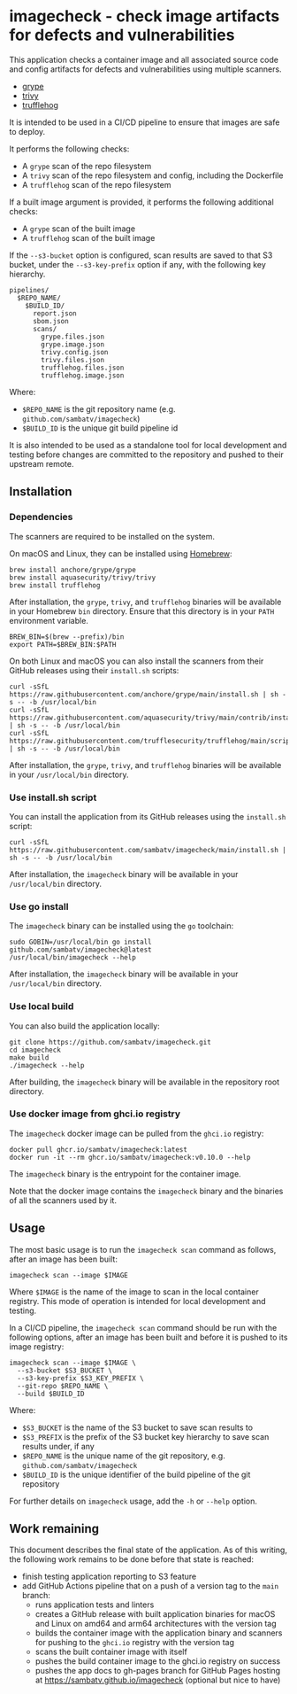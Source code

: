 # imagecheck - check image artifacts for defects and vulnerabilities

This application checks a container image and all associated source code and
config artifacts for defects and vulnerabilities using multiple scanners.

* [grype](https://github.com/anchore/grype)
* [trivy](https://https://github.com/aquasecurity/trivy)
* [trufflehog](https://github.com/trufflesecurity/trufflehog)

It is intended to be used in a CI/CD pipeline to ensure that images are safe
to deploy.

It performs the following checks:
 
* A `grype` scan of the repo filesystem
* A `trivy` scan of the repo filesystem and config, including the Dockerfile
* A `trufflehog` scan of the repo filesystem

If a built image argument is provided, it performs the following additional
checks:

* A `grype` scan of the built image
* A `trufflehog` scan of the built image

If the `--s3-bucket` option is configured, scan results are saved to that S3
bucket, under the `--s3-key-prefix` option if any, with the following key
hierarchy.

```text
pipelines/
  $REPO_NAME/
    $BUILD_ID/
      report.json
      sbom.json
      scans/
        grype.files.json
        grype.image.json
        trivy.config.json
        trivy.files.json
        trufflehog.files.json
        trufflehog.image.json
```

Where:

* `$REPO_NAME` is the git repository name (e.g. `github.com/sambatv/imagecheck`)
* `$BUILD_ID` is the unique git build pipeline id

It is also intended to be used as a standalone tool for local development and
testing before changes are committed to the repository and pushed to their
upstream remote.

## Installation

### Dependencies

The scanners are required to be installed on the system.

On macOS and Linux, they can be installed using [Homebrew](https://brew.sh):

```shell
brew install anchore/grype/grype
brew install aquasecurity/trivy/trivy
brew install trufflehog
```

After installation, the `grype`, `trivy`, and `trufflehog` binaries will be
available in your Homebrew `bin` directory. Ensure that this directory is in
your `PATH` environment variable.

```shell
BREW_BIN=$(brew --prefix)/bin
export PATH=$BREW_BIN:$PATH
```

On both Linux and macOS you can also install the scanners from their GitHub
releases using their `install.sh` scripts:

```shell
curl -sSfL https://raw.githubusercontent.com/anchore/grype/main/install.sh | sh -s -- -b /usr/local/bin
curl -sSfL https://raw.githubusercontent.com/aquasecurity/trivy/main/contrib/install.sh | sh -s -- -b /usr/local/bin
curl -sSfL https://raw.githubusercontent.com/trufflesecurity/trufflehog/main/scripts/install.sh | sh -s -- -b /usr/local/bin
```

After installation, the `grype`, `trivy`, and `trufflehog` binaries will be
available in your `/usr/local/bin` directory.

### Use install.sh script

You can install the application from its GitHub releases using the `install.sh` script:

```shell
curl -sSfL https://raw.githubusercontent.com/sambatv/imagecheck/main/install.sh | sh -s -- -b /usr/local/bin
```

After installation, the `imagecheck` binary will be available in your
`/usr/local/bin` directory.

### Use go install

The `imagecheck` binary can be installed using the `go` toolchain:

```shell
sudo GOBIN=/usr/local/bin go install github.com/sambatv/imagecheck@latest
/usr/local/bin/imagecheck --help
```

After installation, the `imagecheck` binary will be available in your
`/usr/local/bin` directory.

### Use local build

You can also build the application locally:

```shell
git clone https://github.com/sambatv/imagecheck.git
cd imagecheck
make build
./imagecheck --help
```

After building, the `imagecheck` binary will be available in the repository
root directory.

### Use docker image from ghci.io registry

The `imagecheck` docker image can be pulled from the `ghci.io` registry:

```shell
docker pull ghcr.io/sambatv/imagecheck:latest
docker run -it --rm ghcr.io/sambatv/imagecheck:v0.10.0 --help 
```

The `imagecheck` binary is the entrypoint for the container image.

Note that the docker image contains the `imagecheck` binary and the binaries
of all the scanners used by it. 

## Usage

The most basic usage is to run the `imagecheck scan` command as follows, after
an image has been built:

```shell
imagecheck scan --image $IMAGE
```

Where `$IMAGE` is the name of the image to scan in the local container registry.
This mode of operation is intended for local development and testing.

In a CI/CD pipeline, the `imagecheck scan` command should be run with the
following options, after an image has been built and before it is pushed to
its image registry:

```shell
imagecheck scan --image $IMAGE \
  --s3-bucket $S3_BUCKET \
  --s3-key-prefix $S3_KEY_PREFIX \
  --git-repo $REPO_NAME \
  --build $BUILD_ID
```

Where:

* `$S3_BUCKET` is the name of the S3 bucket to save scan results to
* `$S3_PREFIX` is the prefix of the S3 bucket key hierarchy to save scan results under, if any
* `$REPO_NAME` is the unique name of the git repository, e.g. `github.com/sambatv/imagecheck`
* `$BUILD_ID` is the unique identifier of the build pipeline of the git repository

For further details on `imagecheck` usage, add the `-h` or `--help` option.

## Work remaining

This document describes the final state of the application. As of this writing,
the following work remains to be done before that state is reached:

* finish testing application reporting to S3 feature
* add GitHub Actions pipeline that on a push of a version tag to the `main` branch:
  * runs application tests and linters
  * creates a GitHub release with built application binaries for macOS and Linux
    on amd64 and arm64 architectures with the version tag
  * builds the container image with the application binary and scanners for
    pushing to the `ghci.io` registry with the version tag
  * scans the built container image with itself
  * pushes the build container image to the ghci.io registry on success
  * pushes the app docs to gh-pages branch for GitHub Pages hosting at
    https://sambatv.github.io/imagecheck (optional but nice to have)
